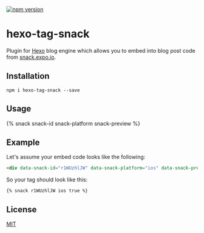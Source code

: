 [![npm version](https://badge.fury.io/js/hexo-tag-snack.svg)](https://badge.fury.io/js/hexo-tag-snack)

hexo-tag-snack
==============

Plugin for [Hexo](http://hexo.io) blog engine which allows you to embed into blog post code from [snack.expo.io](http://snack.expo.io).

## Installation
`npm i hexo-tag-snack --save`

## Usage
{% snack snack-id snack-platform snack-preview %}

## Example
Let's assume your embed code looks like the following:    
```html 
<div data-snack-id="r1WUzhlJW" data-snack-platform="ios" data-snack-preview="true" style="overflow:hidden;background:#fafafa;border:1px solid rgba(0,0,0,.16);border-radius:4px;height:505px;width:100%"></div>
```

So your tag should look like this:

`{% snack r1WUzhlJW ios true %}`

## License
[MIT](https://tldrlegal.com/license/mit-license)



